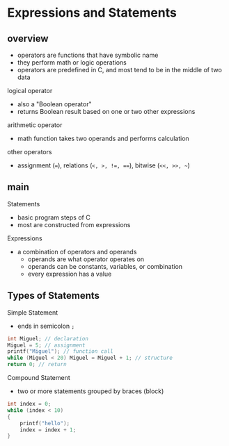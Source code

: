 # Expressions and Statements

## overview

* operators are functions that have symbolic name
* they perform math or logic operations
* operators are predefined in C, and most tend to be in the middle of two data

logical operator

* also a "Boolean operator"
* returns Boolean result based on one or two other expressions

arithmetic operator

* math function takes two operands and performs calculation

other operators

* assignment (`=`), relations (`<, >, !=, ==`), bitwise (`<<, >>, ~`)

## main

Statements

* basic program steps of C
* most are constructed from expressions

Expressions

* a combination of operators and operands
  * operands are what operator operates on
  * operands can be constants, variables, or combination
  * every expression has a value

## Types of Statements

Simple Statement

* ends in semicolon `;`

```c
int Miguel; // declaration
Miguel = 5; // assignment
printf("Miguel"); // function call
while (Miguel < 20) Miguel = Miguel + 1; // structure
return 0; // return
```

Compound Statement

* two or more statements grouped by braces (block)

```c
int index = 0;
while (index < 10)
{
    printf("hello");
    index = index + 1;
}
```
